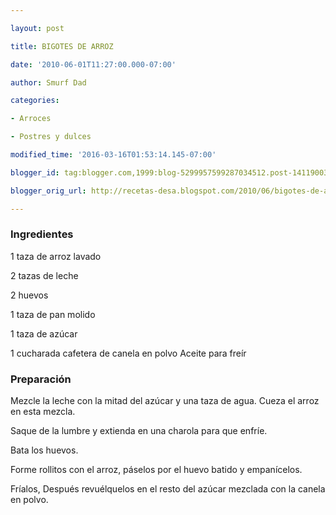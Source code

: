 ```yaml
---

layout: post

title: BIGOTES DE ARROZ

date: '2010-06-01T11:27:00.000-07:00'

author: Smurf Dad

categories:

- Arroces

- Postres y dulces

modified_time: '2016-03-16T01:53:14.145-07:00'

blogger_id: tag:blogger.com,1999:blog-5299957599287034512.post-1411900365831549813

blogger_orig_url: http://recetas-desa.blogspot.com/2010/06/bigotes-de-arroz.html

---
```


<h3>Ingredientes</h3>

1 taza de arroz lavado

2 tazas de leche

2 huevos

1 taza de pan molido

1 taza de azúcar

1 cucharada cafetera de canela en polvo Aceite para freír

<h3>Preparación</h3>

Mezcle la leche con la mitad del azúcar y una taza de agua. Cueza el arroz en esta mezcla.

Saque de la lumbre y extienda en una charola para que enfríe.

Bata los huevos.

Forme rollitos con el arroz, páselos por el huevo batido y empanícelos.

Fríalos, Después revuélquelos en el resto del azúcar mezclada con la canela en polvo.